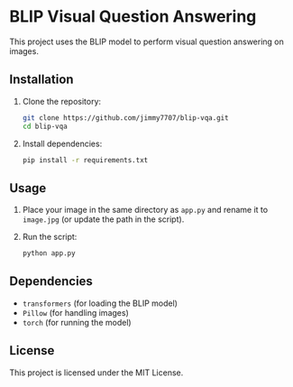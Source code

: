 # BLIP Visual Question Answering

This project uses the BLIP model to perform visual question answering on images.

## Installation

1. Clone the repository:

   ```bash
   git clone https://github.com/jimmy7707/blip-vqa.git
   cd blip-vqa
   ```

2. Install dependencies:

   ```bash
   pip install -r requirements.txt
   ```

## Usage

1. Place your image in the same directory as `app.py` and rename it to `image.jpg` (or update the path in the script).
2. Run the script:

   ```bash
   python app.py
   ```

## Dependencies

- `transformers` (for loading the BLIP model)
- `Pillow` (for handling images)
- `torch` (for running the model)

## License

This project is licensed under the MIT License.

